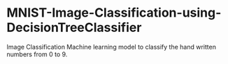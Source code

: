 # MNIST-Image-Classification-using-DecisionTreeClassifier
Image Classification Machine learning model to classify the hand written numbers from 0 to 9.

